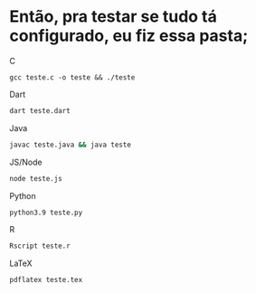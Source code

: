 # Então, pra testar se tudo tá configurado, eu fiz essa pasta;
C
```zsj
gcc teste.c -o teste && ./teste
```
Dart
```zsh
dart teste.dart
```
Java
```zsh
javac teste.java && java teste
```
JS/Node
```zsh
node teste.js
```
Python
```zsh
python3.9 teste.py
```
R 
```zsh
Rscript teste.r
```
LaTeX
```zsh
pdflatex teste.tex
```